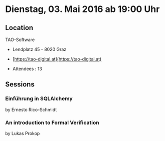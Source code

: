 # Dienstag, 03. Mai 2016 ab 19:00 Uhr

## Location

TAO-Software

- Lendplatz 45 - 8020 Graz
- [https://tao-digital.at](https://tao-digital.at)

- Attendees : 13

## Sessions

### Einführung in SQLAlchemy

by Ernesto Rico-Schmidt

### An introduction to Formal Verification

by Lukas Prokop
